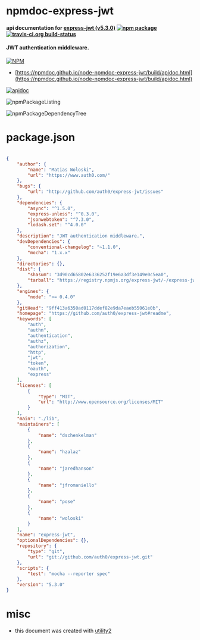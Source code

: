 # npmdoc-express-jwt

#### api documentation for  [express-jwt (v5.3.0)](https://github.com/auth0/express-jwt#readme)  [![npm package](https://img.shields.io/npm/v/npmdoc-express-jwt.svg?style=flat-square)](https://www.npmjs.org/package/npmdoc-express-jwt) [![travis-ci.org build-status](https://api.travis-ci.org/npmdoc/node-npmdoc-express-jwt.svg)](https://travis-ci.org/npmdoc/node-npmdoc-express-jwt)

#### JWT authentication middleware.

[![NPM](https://nodei.co/npm/express-jwt.png?downloads=true&downloadRank=true&stars=true)](https://www.npmjs.com/package/express-jwt)

- [https://npmdoc.github.io/node-npmdoc-express-jwt/build/apidoc.html](https://npmdoc.github.io/node-npmdoc-express-jwt/build/apidoc.html)

[![apidoc](https://npmdoc.github.io/node-npmdoc-express-jwt/build/screenCapture.buildCi.browser.%252Ftmp%252Fbuild%252Fapidoc.html.png)](https://npmdoc.github.io/node-npmdoc-express-jwt/build/apidoc.html)

![npmPackageListing](https://npmdoc.github.io/node-npmdoc-express-jwt/build/screenCapture.npmPackageListing.svg)

![npmPackageDependencyTree](https://npmdoc.github.io/node-npmdoc-express-jwt/build/screenCapture.npmPackageDependencyTree.svg)



# package.json

```json

{
    "author": {
        "name": "Matias Woloski",
        "url": "https://www.auth0.com/"
    },
    "bugs": {
        "url": "http://github.com/auth0/express-jwt/issues"
    },
    "dependencies": {
        "async": "^1.5.0",
        "express-unless": "^0.3.0",
        "jsonwebtoken": "^7.3.0",
        "lodash.set": "^4.0.0"
    },
    "description": "JWT authentication middleware.",
    "devDependencies": {
        "conventional-changelog": "~1.1.0",
        "mocha": "1.x.x"
    },
    "directories": {},
    "dist": {
        "shasum": "3d90cd65802e6336252f19e6a3df3e149e0c5ea0",
        "tarball": "https://registry.npmjs.org/express-jwt/-/express-jwt-5.3.0.tgz"
    },
    "engines": {
        "node": ">= 0.4.0"
    },
    "gitHead": "9ff413a6350ad0117ddef82e9da7eaeb55061e0b",
    "homepage": "https://github.com/auth0/express-jwt#readme",
    "keywords": [
        "auth",
        "authn",
        "authentication",
        "authz",
        "authorization",
        "http",
        "jwt",
        "token",
        "oauth",
        "express"
    ],
    "licenses": [
        {
            "type": "MIT",
            "url": "http://www.opensource.org/licenses/MIT"
        }
    ],
    "main": "./lib",
    "maintainers": [
        {
            "name": "dschenkelman"
        },
        {
            "name": "hzalaz"
        },
        {
            "name": "jaredhanson"
        },
        {
            "name": "jfromaniello"
        },
        {
            "name": "pose"
        },
        {
            "name": "woloski"
        }
    ],
    "name": "express-jwt",
    "optionalDependencies": {},
    "repository": {
        "type": "git",
        "url": "git://github.com/auth0/express-jwt.git"
    },
    "scripts": {
        "test": "mocha --reporter spec"
    },
    "version": "5.3.0"
}
```



# misc
- this document was created with [utility2](https://github.com/kaizhu256/node-utility2)
